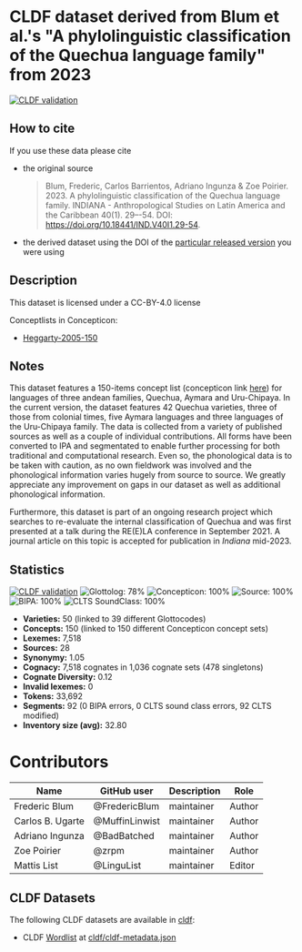 # CLDF dataset derived from Blum et al.'s "A phylolinguistic classification of the Quechua language family" from 2023

[![CLDF validation](https://github.com/lexibank/crossandean/workflows/CLDF-validation/badge.svg)](https://github.com/lexibank/crossandean/actions?query=workflow%3ACLDF-validation)

## How to cite

If you use these data please cite
- the original source
  > Blum, Frederic, Carlos Barrientos, Adriano Ingunza & Zoe Poirier. 2023. A phylolinguistic classification of the Quechua language family. INDIANA - Anthropological Studies on Latin America and the Caribbean 40(1). 29–-54. DOI: https://doi.org/10.18441/IND.V40I1.29-54.
- the derived dataset using the DOI of the [particular released version](../../releases/) you were using

## Description


This dataset is licensed under a CC-BY-4.0 license


Conceptlists in Concepticon:
- [Heggarty-2005-150](https://concepticon.clld.org/contributions/Heggarty-2005-150)
## Notes

This dataset features a 150-items concept list (concepticon link [here](https://concepticon.clld.org/contributions/Heggarty-2005-150)) for languages of three andean families, Quechua, Aymara and Uru-Chipaya. In the current version, the dataset features 42 Quechua varieties, three of those from colonial times, five Aymara languages and three languages of the Uru-Chipaya family. The data is collected from a variety of published sources as well as a couple of individual contributions. All forms have been converted to IPA and segmentated to enable further processing for both traditional and computational research. Even so, the phonological data is to be taken with caution, as no own fieldwork was involved and the phonological information varies hugely from source to source. We greatly appreciate any improvement on gaps in our dataset as well as additional phonological information.

Furthermore, this dataset is part of an ongoing research project which searches to re-evaluate the internal classification of Quechua and was first presented at a talk during the RE(E)LA conference in September 2021. A journal article on this topic is accepted for publication in *Indiana* mid-2023.



## Statistics


[![CLDF validation](https://github.com/lexibank/crossandean/workflows/CLDF-validation/badge.svg)](https://github.com/lexibank/crossandean/actions?query=workflow%3ACLDF-validation)
![Glottolog: 78%](https://img.shields.io/badge/Glottolog-78%25-yellow.svg "Glottolog: 78%")
![Concepticon: 100%](https://img.shields.io/badge/Concepticon-100%25-brightgreen.svg "Concepticon: 100%")
![Source: 100%](https://img.shields.io/badge/Source-100%25-brightgreen.svg "Source: 100%")
![BIPA: 100%](https://img.shields.io/badge/BIPA-100%25-brightgreen.svg "BIPA: 100%")
![CLTS SoundClass: 100%](https://img.shields.io/badge/CLTS%20SoundClass-100%25-brightgreen.svg "CLTS SoundClass: 100%")

- **Varieties:** 50 (linked to 39 different Glottocodes)
- **Concepts:** 150 (linked to 150 different Concepticon concept sets)
- **Lexemes:** 7,518
- **Sources:** 28
- **Synonymy:** 1.05
- **Cognacy:** 7,518 cognates in 1,036 cognate sets (478 singletons)
- **Cognate Diversity:** 0.12
- **Invalid lexemes:** 0
- **Tokens:** 33,692
- **Segments:** 92 (0 BIPA errors, 0 CLTS sound class errors, 92 CLTS modified)
- **Inventory size (avg):** 32.80

# Contributors

Name | GitHub user | Description | Role |
--- | --- | --- | --- |
Frederic Blum | @FredericBlum | maintainer | Author |
Carlos B. Ugarte | @MuffinLinwist | maintainer | Author |
Adriano Ingunza | @BadBatched | maintainer | Author |
Zoe Poirier | @zrpm | maintainer | Author |
Mattis List | @LinguList | maintainer | Editor |




## CLDF Datasets

The following CLDF datasets are available in [cldf](cldf):

- CLDF [Wordlist](https://github.com/cldf/cldf/tree/master/modules/Wordlist) at [cldf/cldf-metadata.json](cldf/cldf-metadata.json)